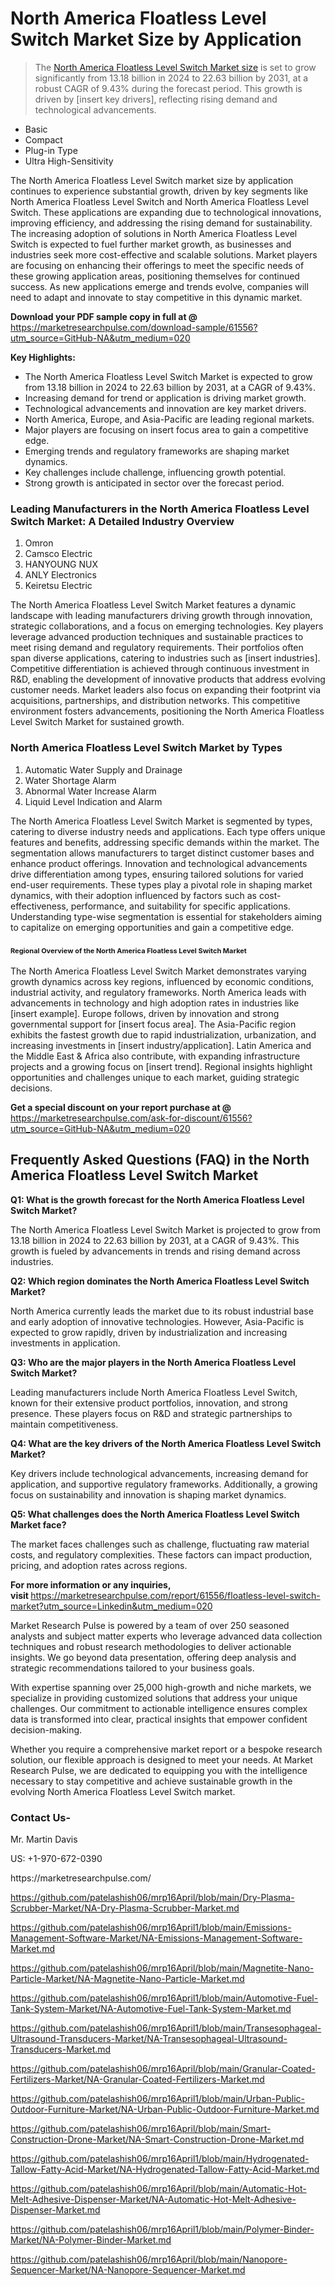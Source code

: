 <h1>North America Floatless Level Switch Market&nbsp;Size by Application</h1><blockquote><p>The <a href="https://marketresearchpulse.com/download-sample/61556?utm_source=GitHub-NA&amp;utm_medium=020">North America Floatless Level Switch Market size</a> is set to grow significantly from 13.18 billion in 2024 to 22.63 billion by 2031, at a robust CAGR of 9.43% during the forecast period. This growth is driven by [insert key drivers], reflecting rising demand and technological advancements.</p></blockquote><ul><li>Basic<li> Compact<li> Plug-in Type<li> Ultra High-Sensitivity</li></ul><p>The North America Floatless Level Switch market size by application continues to experience substantial growth, driven by key segments like North America Floatless Level Switch and North America Floatless Level Switch. These applications are expanding due to technological innovations, improving efficiency, and addressing the rising demand for sustainability. The increasing adoption of solutions in North America Floatless Level Switch is expected to fuel further market growth, as businesses and industries seek more cost-effective and scalable solutions. Market players are focusing on enhancing their offerings to meet the specific needs of these growing application areas, positioning themselves for continued success. As new applications emerge and trends evolve, companies will need to adapt and innovate to stay competitive in this dynamic market.</p><p><strong>Download your PDF sample copy in full at @ </strong><a href="https://marketresearchpulse.com/download-sample/61556?utm_source=GitHub-NA&amp;utm_medium=020">https://marketresearchpulse.com/download-sample/61556?utm_source=GitHub-NA&amp;utm_medium=020</a></p><p><strong>Key Highlights: </strong></p><ul><li>The North America Floatless Level Switch Market is expected to grow from 13.18 billion in 2024 to 22.63 billion by 2031, at a CAGR of 9.43%.</li><li>Increasing demand for trend or application is driving market growth.</li><li>Technological advancements and innovation are key market drivers.</li><li>North America, Europe, and Asia-Pacific are leading regional markets.</li><li>Major players are focusing on insert focus area to gain a competitive edge.</li><li>Emerging trends and regulatory frameworks are shaping market dynamics.</li><li>Key challenges include challenge, influencing growth potential.</li><li>Strong growth is anticipated in sector over the forecast period.</li></ul><h3>Leading Manufacturers in the North America Floatless Level Switch Market: A Detailed Industry Overview</h3><ol><li>Omron</li><li>Camsco Electric</li><li>HANYOUNG NUX</li><li>ANLY Electronics</li><li>Keiretsu Electric</li></ol><div class="flex max-w-full flex-col flex-grow"><div class="min-h-8 text-message flex w-full flex-col items-end gap-2 whitespace-normal break-words [.text-message+&amp;]:mt-5" dir="auto" data-message-author-role="assistant" data-message-id="fd8432e4-4910-450d-b182-61b7bfb0a01f" data-message-model-slug="gpt-4o"><div class="flex w-full flex-col gap-1 empty:hidden first:pt-[3px]"><div class="markdown prose w-full break-words dark:prose-invert light"><p>The North America Floatless Level Switch Market features a dynamic landscape with leading manufacturers driving growth through innovation, strategic collaborations, and a focus on emerging technologies. Key players leverage advanced production techniques and sustainable practices to meet rising demand and regulatory requirements. Their portfolios often span diverse applications, catering to industries such as [insert industries]. Competitive differentiation is achieved through continuous investment in R&amp;D, enabling the development of innovative products that address evolving customer needs. Market leaders also focus on expanding their footprint via acquisitions, partnerships, and distribution networks. This competitive environment fosters advancements, positioning the North America Floatless Level Switch Market for sustained growth.</p></div></div></div></div><h3>North America Floatless Level Switch Market by Types</h3><ol><li>Automatic Water Supply and Drainage<li> Water Shortage Alarm<li> Abnormal Water Increase Alarm<li> Liquid Level Indication and Alarm</li></ol><div class="flex max-w-full flex-col flex-grow"><div class="min-h-8 text-message flex w-full flex-col items-end gap-2 whitespace-normal break-words [.text-message+&amp;]:mt-5" dir="auto" data-message-author-role="assistant" data-message-id="084470be-0bb7-4664-bddf-5156b4f41249" data-message-model-slug="gpt-4o-mini"><div class="flex w-full flex-col gap-1 empty:hidden first:pt-[3px]"><div class="markdown prose w-full break-words dark:prose-invert light"><p>The North America Floatless Level Switch Market is segmented by types, catering to diverse industry needs and applications. Each type offers unique features and benefits, addressing specific demands within the market. The segmentation allows manufacturers to target distinct customer bases and enhance product offerings. Innovation and technological advancements drive differentiation among types, ensuring tailored solutions for varied end-user requirements. These types play a pivotal role in shaping market dynamics, with their adoption influenced by factors such as cost-effectiveness, performance, and suitability for specific applications. Understanding type-wise segmentation is essential for stakeholders aiming to capitalize on emerging opportunities and gain a competitive edge.</p></div></div></div></div><h3><span style="font-size: 11px;">Regional Overview of the North America Floatless Level Switch Market</span></h3><div class="flex max-w-full flex-col flex-grow"><div class="min-h-8 text-message flex w-full flex-col items-end gap-2 whitespace-normal break-words [.text-message+&amp;]:mt-5" dir="auto" data-message-author-role="assistant" data-message-id="e9038762-ce64-4e30-91c9-9bd413514231" data-message-model-slug="gpt-4o-mini"><div class="flex w-full flex-col gap-1 empty:hidden first:pt-[3px]"><div class="markdown prose w-full break-words dark:prose-invert light"><p>The North America Floatless Level Switch Market demonstrates varying growth dynamics across key regions, influenced by economic conditions, industrial activity, and regulatory frameworks. North America leads with advancements in technology and high adoption rates in industries like [insert example]. Europe follows, driven by innovation and strong governmental support for [insert focus area]. The Asia-Pacific region exhibits the fastest growth due to rapid industrialization, urbanization, and increasing investments in [insert industry/application]. Latin America and the Middle East &amp; Africa also contribute, with expanding infrastructure projects and a growing focus on [insert trend]. Regional insights highlight opportunities and challenges unique to each market, guiding strategic decisions.</p></div></div></div></div><p><strong>Get a special discount on your report purchase at @ </strong><a href="https://marketresearchpulse.com/ask-for-discount/61556?utm_source=GitHub-NA&amp;utm_medium=020">https://marketresearchpulse.com/ask-for-discount/61556?utm_source=GitHub-NA&amp;utm_medium=020</a></p><h2>Frequently Asked Questions (FAQ) in the North America Floatless Level Switch Market</h2><p><strong>Q1: What is the growth forecast for the North America Floatless Level Switch Market?</strong></p><p>The North America Floatless Level Switch Market is projected to grow from 13.18 billion in 2024 to 22.63 billion by 2031, at a CAGR of 9.43%. This growth is fueled by advancements in trends and rising demand across industries.</p><p><strong>Q2: Which region dominates the North America Floatless Level Switch Market?</strong></p><p>North America currently leads the market due to its robust industrial base and early adoption of innovative technologies. However, Asia-Pacific is expected to grow rapidly, driven by industrialization and increasing investments in application.</p><p><strong>Q3: Who are the major players in the North America Floatless Level Switch Market?</strong></p><p>Leading manufacturers include North America Floatless Level Switch, known for their extensive product portfolios, innovation, and strong presence. These players focus on R&amp;D and strategic partnerships to maintain competitiveness.</p><p><strong>Q4: What are the key drivers of the North America Floatless Level Switch Market?</strong></p><p>Key drivers include technological advancements, increasing demand for application, and supportive regulatory frameworks. Additionally, a growing focus on sustainability and innovation is shaping market dynamics.</p><p><strong>Q5: What challenges does the North America Floatless Level Switch Market face?</strong></p><p>The market faces challenges such as challenge, fluctuating raw material costs, and regulatory complexities. These factors can impact production, pricing, and adoption rates across regions.</p><p><strong>For more information or any inquiries, visit&nbsp;</strong><a href="https://marketresearchpulse.com/report/61556/floatless-level-switch-market?utm_source=Linkedin&utm_medium=020">https://marketresearchpulse.com/report/61556/floatless-level-switch-market?utm_source=Linkedin&utm_medium=020</a></p><p>Market Research Pulse is powered by a team of over 250 seasoned analysts and subject matter experts who leverage advanced data collection techniques and robust research methodologies to deliver actionable insights. We go beyond data presentation, offering deep analysis and strategic recommendations tailored to your business goals.</p><p>With expertise spanning over 25,000 high-growth and niche markets, we specialize in providing customized solutions that address your unique challenges. Our commitment to actionable intelligence ensures complex data is transformed into clear, practical insights that empower confident decision-making.</p><p>Whether you require a comprehensive market report or a bespoke research solution, our flexible approach is designed to meet your needs. At Market Research Pulse, we are dedicated to equipping you with the intelligence necessary to stay competitive and achieve sustainable growth in the evolving North America Floatless Level Switch market.</p><h3><strong>Contact Us-</strong></h3><p>Mr. Martin Davis</p><p>US: +1-970-672-0390</p><p>https://marketresearchpulse.com/</p><p><a href="https://github.com/patelashish06/mrp16April/blob/main/Dry-Plasma-Scrubber-Market/NA-Dry-Plasma-Scrubber-Market.md">https://github.com/patelashish06/mrp16April/blob/main/Dry-Plasma-Scrubber-Market/NA-Dry-Plasma-Scrubber-Market.md</a></p><p><a href="https://github.com/patelashish06/mrp16April1/blob/main/Emissions-Management-Software-Market/NA-Emissions-Management-Software-Market.md">https://github.com/patelashish06/mrp16April1/blob/main/Emissions-Management-Software-Market/NA-Emissions-Management-Software-Market.md</a></p><p><a href="https://github.com/patelashish06/mrp16April/blob/main/Magnetite-Nano-Particle-Market/NA-Magnetite-Nano-Particle-Market.md">https://github.com/patelashish06/mrp16April/blob/main/Magnetite-Nano-Particle-Market/NA-Magnetite-Nano-Particle-Market.md</a></p><p><a href="https://github.com/patelashish06/mrp16April1/blob/main/Automotive-Fuel-Tank-System-Market/NA-Automotive-Fuel-Tank-System-Market.md">https://github.com/patelashish06/mrp16April1/blob/main/Automotive-Fuel-Tank-System-Market/NA-Automotive-Fuel-Tank-System-Market.md</a></p><p><a href="https://github.com/patelashish06/mrp16April1/blob/main/Transesophageal-Ultrasound-Transducers-Market/NA-Transesophageal-Ultrasound-Transducers-Market.md">https://github.com/patelashish06/mrp16April1/blob/main/Transesophageal-Ultrasound-Transducers-Market/NA-Transesophageal-Ultrasound-Transducers-Market.md</a></p><p><a href="https://github.com/patelashish06/mrp16April/blob/main/Granular-Coated-Fertilizers-Market/NA-Granular-Coated-Fertilizers-Market.md">https://github.com/patelashish06/mrp16April/blob/main/Granular-Coated-Fertilizers-Market/NA-Granular-Coated-Fertilizers-Market.md</a></p><p><a href="https://github.com/patelashish06/mrp16April1/blob/main/Urban-Public-Outdoor-Furniture-Market/NA-Urban-Public-Outdoor-Furniture-Market.md">https://github.com/patelashish06/mrp16April1/blob/main/Urban-Public-Outdoor-Furniture-Market/NA-Urban-Public-Outdoor-Furniture-Market.md</a></p><p><a href="https://github.com/patelashish06/mrp16April/blob/main/Smart-Construction-Drone-Market/NA-Smart-Construction-Drone-Market.md">https://github.com/patelashish06/mrp16April/blob/main/Smart-Construction-Drone-Market/NA-Smart-Construction-Drone-Market.md</a></p><p><a href="https://github.com/patelashish06/mrp16April1/blob/main/Hydrogenated-Tallow-Fatty-Acid-Market/NA-Hydrogenated-Tallow-Fatty-Acid-Market.md">https://github.com/patelashish06/mrp16April1/blob/main/Hydrogenated-Tallow-Fatty-Acid-Market/NA-Hydrogenated-Tallow-Fatty-Acid-Market.md</a></p><p><a href="https://github.com/patelashish06/mrp16April/blob/main/Automatic-Hot-Melt-Adhesive-Dispenser-Market/NA-Automatic-Hot-Melt-Adhesive-Dispenser-Market.md">https://github.com/patelashish06/mrp16April/blob/main/Automatic-Hot-Melt-Adhesive-Dispenser-Market/NA-Automatic-Hot-Melt-Adhesive-Dispenser-Market.md</a></p><p><a href="https://github.com/patelashish06/mrp16April1/blob/main/Polymer-Binder-Market/NA-Polymer-Binder-Market.md">https://github.com/patelashish06/mrp16April1/blob/main/Polymer-Binder-Market/NA-Polymer-Binder-Market.md</a></p><p><a href="https://github.com/patelashish06/mrp16April/blob/main/Nanopore-Sequencer-Market/NA-Nanopore-Sequencer-Market.md">https://github.com/patelashish06/mrp16April/blob/main/Nanopore-Sequencer-Market/NA-Nanopore-Sequencer-Market.md</a></p>